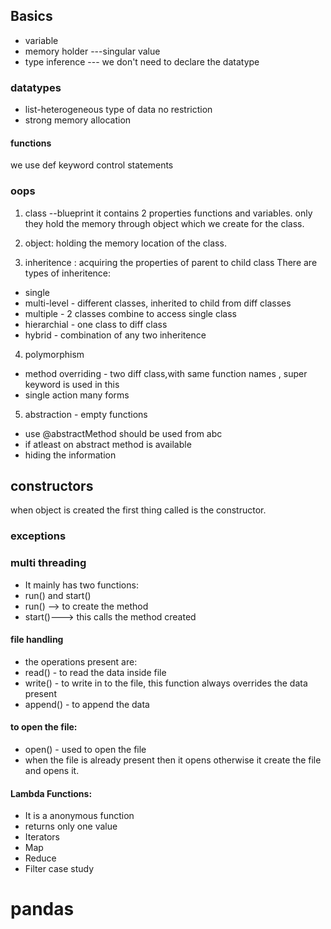## Basics
- variable
- memory holder ---singular value
- type inference --- we don't need to declare the datatype
### datatypes
- list-heterogeneous type of data
no restriction
- strong memory allocation
#### functions 
we use def keyword
control statements
### oops
1. class --blueprint
it contains 2 properties
functions and variables. only they hold the memory through object which we create for the class.

2. object: holding the memory location of the class.
3. inheritence : acquiring the properties of parent to child class
There are types of inheritence:
- single
- multi-level - different classes, inherited to child from diff classes
- multiple - 2 classes combine to access single class
- hierarchial - one class to diff class
- hybrid - combination of any two inheritence
4. polymorphism
- method overriding - two diff class,with same function names
, super keyword is used in this 
- single action many forms
5. abstraction - empty functions
- use @abstractMethod should be used from abc
- if atleast on abstract method is available
- hiding the information 

## constructors
when object is created the first thing called is the constructor.
### exceptions
### multi threading
- It mainly has two functions:
- run() and start()
- run() --> to create the method
- start()---> this calls the method created

#### file handling
- the operations present are:
- read() - to read the data inside file
- write() - to write in to the file, this function always overrides the data present
- append() - to append the data
#### to open the file:
- open() - used to open the file
- when the file is already present then it opens otherwise it create the file and opens it.
#### Lambda Functions:
- It is a anonymous function
- returns only one value
- Iterators
- Map
- Reduce
- Filter
case study

# pandas